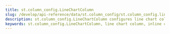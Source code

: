 ```yaml
---
title: st.column_config.LineChartColumn
slug: /develop/api-reference/data/st.column_config/st.column_config.linechartcolumn
description: st.column_config.LineChartColumn configures line chart columns for visualizing time series and numerical data as inline line charts.
keywords: st.column_config.LineChartColumn, line chart column, inline charts, time series charts, line graphs, dataframe charts, column charts, data visualization
---
```


<Autofunction function="streamlit.column_config.LineChartColumn" />
